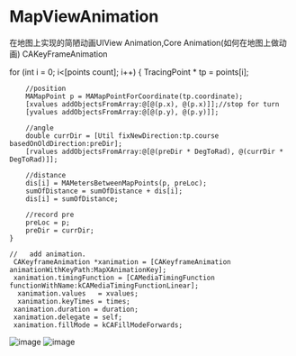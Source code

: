 # MapViewAnimation
在地图上实现的简陋动画UIView Animation,Core Animation(如何在地图上做动画)
CAKeyFrameAnimation

  
  for (int i = 0; i<[points count]; i++)
      {
        TracingPoint * tp = points[i];
        
        //position
        MAMapPoint p = MAMapPointForCoordinate(tp.coordinate);
        [xvalues addObjectsFromArray:@[@(p.x), @(p.x)]];//stop for turn
        [yvalues addObjectsFromArray:@[@(p.y), @(p.y)]];

        //angle
        double currDir = [Util fixNewDirection:tp.course basedOnOldDirection:preDir];
        [rvalues addObjectsFromArray:@[@(preDir * DegToRad), @(currDir * DegToRad)]];
        
        //distance
        dis[i] = MAMetersBetweenMapPoints(p, preLoc);
        sumOfDistance = sumOfDistance + dis[i];
        dis[i] = sumOfDistance;
        
        //record pre
        preLoc = p;
        preDir = currDir;
    }
    
    //   add animation.
     CAKeyframeAnimation *xanimation = [CAKeyframeAnimation animationWithKeyPath:MapXAnimationKey];
     xanimation.timingFunction = [CAMediaTimingFunction functionWithName:kCAMediaTimingFunctionLinear];
      xanimation.values   = xvalues;
      xanimation.keyTimes = times;
     xanimation.duration = duration;
     xanimation.delegate = self;
     xanimation.fillMode = kCAFillModeForwards;
![image](https://github.com/zeroLinWang/MapViewAnimation/blob/master/UIViewAnimation.gif)
![image](https://github.com/zeroLinWang/MapViewAnimation/blob/master/ios_movingAnnotation.gif)
